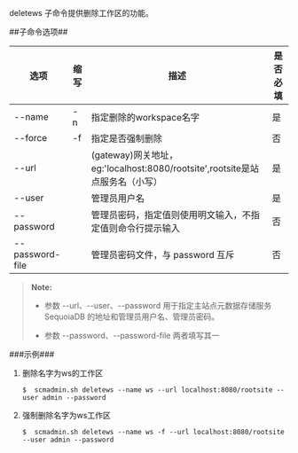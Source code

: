 deletews 子命令提供删除工作区的功能。

##子命令选项##

|选项       |缩写 |描述                                                        |是否必填|
|-----------|----|-------------------------------------------------------------|--------|
|--name     |-n  |指定删除的workspace名字                                      |是      |
|--force    |-f  |指定是否强制删除	                                           |否      |
|--url      |    |(gateway)网关地址，eg:'localhost:8080/rootsite',rootsite是站点服务名（小写）|是      |
|--user     |    |管理员用户名                                                 |是      |
|--password |    |管理员密码，指定值则使用明文输入，不指定值则命令行提示输入   |否      |
|--password-file|     |管理员密码文件，与 password 互斥                        |否      |

> **Note:**
>
> * 参数 --url、--user、--password 用于指定主站点元数据存储服务 SequoiaDB 的地址和管理员用户名、管理员密码。
>
> * 参数 --password、--password-file 两者填写其一
>

###示例###

1. 删除名字为ws的工作区

   ```lang-javascript
   $  scmadmin.sh deletews --name ws --url localhost:8080/rootsite --user admin --password
   ```
2. 强制删除名字为ws工作区

   ```lang-javascript
   $  scmadmin.sh deletews --name ws -f --url localhost:8080/rootsite --user admin --password
   ```